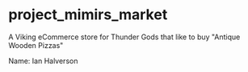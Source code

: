 # project_mimirs_market
A Viking eCommerce store for Thunder Gods that like to buy "Antique Wooden Pizzas"

Name: Ian Halverson
